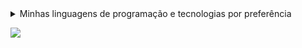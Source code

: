 <details>
  <summary>Minhas linguagens de programação e tecnologias por preferência</summary>
  
  * (**S**) Java
  * (**A**) React, Typescript e NodeJS
  * (**B**) SQL, JavaScript, Git e Python
  * (**C**) NoSQL, PHP e C
  * (**D**) Lua
  * (**F**) C# e C++
</details>

![](https://user-images.githubusercontent.com/78219497/196306614-b95079e0-95ca-489f-8775-63651313a168.jpg)
